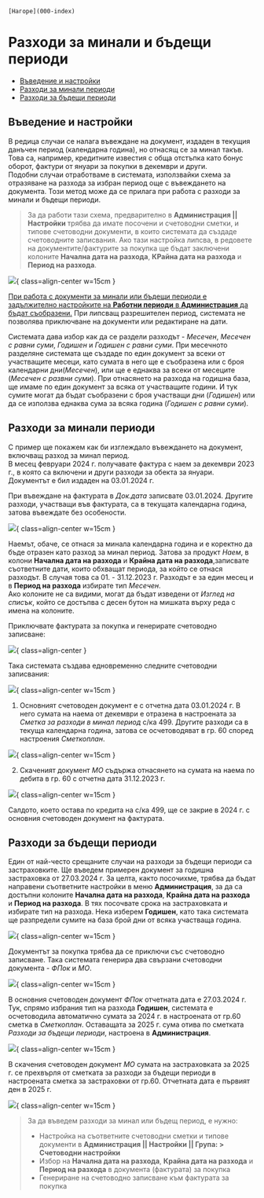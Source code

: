 ```{only} html
[Нагоре](000-index)
```
 
# **Разходи за минали и бъдещи периоди**  

- [Въведение и настройки](https://docs.unicontsoft.com/guide/erp/005-how-to/008-deferred-and-future-expenses.html#id2)  
- [Разходи за минали периоди](https://docs.unicontsoft.com/guide/erp/005-how-to/008-deferred-and-future-expenses.html#id3)  
- [Разходи за бъдещи периоди](https://docs.unicontsoft.com/guide/erp/005-how-to/008-deferred-and-future-expenses.html#id4)  

## **Въведение и настройки**

В редица случаи се налага въвеждане на документ, издаден в текущия данъчен период (календарна година), но отнасящ се за минал такъв. Това са, например, кредитните известия с обща отстъпка като бонус оборот, фактури  от януари за покупки в декември и други.  
Подобни случаи отработваме в системата, използвайки схема за отразяване на разхода за избран период още с въвеждането на документа. Този метод може да се прилага при работа с разходи за минали и бъдещи периоди.

> За да работи тази схема, предварително в **Администрация || Настройки** трябва да имате посочени и счетоводни сметки, и типове счетоводни документи, в които системата да създаде счетоводните записвания. Ако тази настройка липсва, в редовете на документите/фактурите за покупка ще бъдат заключени колоните **Начална дата на разхода**, **КРайна дата на разхода** и **Период на разхода**.

![](20240327-deferred-and-future-expenses1.png){ class=align-center w=15cm }

<ins>При работа с документи за минали или бъдещи периоди е задължително настройките на [**Работни периоди**](https://docs.unicontsoft.com/guide/erp/001-ref/004-settings/003-working-periods.html) в **Администрация** да бъдат съобразени.</ins> При липсващ разрешителен период, системата не позволява приключване на документи или редактиране на дати.

Системата дава избор как да се раздели разходът - *Месечен*, *Месечен с равни суми*, *Годишен* и *Годишен с равни суми*.
При месечното разделяне системата ще създаде по един документ за всеки от участващите месеци, като сумата в него ще е съобразена или с броя календарни дни(*Месечен*), или ще е еднаква за всеки от месеците (*Месечен с развни суми*). При отнасянето на разхода на годишна база, ще имаме по един документ за всяка от участващите години. И тук сумите могат да бъдат съобразени с броя участващи дни (*Годишен*) или да се използва еднаква сума за всяка година (*Годишен с равни суми*). 

## **Разходи за минали периоди**

С пример ще покажем как би изглеждало въвеждането на документ, включващ разход за минал период.  
В месец февруари 2024 г. получавате фактура с наем за декември 2023 г., в която са включени и други разходи за обекта за януари. Документът е бил издаден на 03.01.2024 г.  

При въвеждане на фактурата в *Док.дата* записвате 03.01.2024. Другите разходи, участващи във фактурата, са в текущата календарна година, затова въвеждате без особености. 
 
![](20240327-deferred-and-future-expenses2.png){ class=align-center w=15cm }

Наемът, обаче, се отнася за минала календарна година и е коректно да бъде отразен като разход за минал период. Затова за продукт *Наем*, в колони **Начална дата на разхода** и **Крайна дата на разхода**,записвате съответните дати, които обхващат периода, за който се отнася разходът. В случая това са 01. - 31.12.2023 г. Разходът е за един месец и в **Период на разхода** избирате тип *Месечен*.  
Ако колоните не са видими, могат да бъдат изведени от *Изглед на списък*, който се достъпва с десен бутон на мишката върху реда с имена на колоните.  

Приключвате фактурата за покупка и генерирате счетоводно записване:

![](20240327-deferred-and-future-expenses3.png){ class=align-center }

Така системата създава едновременно следните счетоводни записвания:

![](20240327-deferred-and-future-expenses4.png){ class=align-center w=15cm }

1. Основният счетоводен документ е с отчетна дата 03.01.2024 г. В него сумата на наема от декември е отразена в настроената за *Сметка за разходи в минал период* с/ка 499. Другите разходи са в текуща календарна година, затова се осчетоводяват в гр. 60 според настроения *Сметкоплан*.
  
![](20240327-deferred-and-future-expenses5.png){ class=align-center w=15cm }

2. Скаченият документ *МО* съдържа отнасянето на сумата на наема по дебита в гр. 60 с отчетна дата 31.12.2023 г. 

![](20240327-deferred-and-future-expenses6.png){ class=align-center w=15cm }

Салдото, което остава по кредита на с/ка 499, ще се закрие в 2024 г. с основния счетоводен документ на фактурата.

## **Разходи за бъдещи периоди**

Един от най-често срещаните случаи на разходи за бъдещи периоди са застраховките. Ще въведем примерен документ за годишна застраховка от 27.03.2024 г. За целта, както посочихме, трябва да бъдат направени съответните настройки в меню **Администрация**, за да са достъпни колоните  **Начална дата на разхода**, **Крайна дата на разхода** и **Период на разхода**. В тях посочвате срока на застраховката и избирате тип на разхода. Нека изберем **Годишен**, като така системата ще разпредели сумите на база брой дни от всяка участваща година.

![](20240327-deferred-and-future-expenses7.png){ class=align-center w=15cm }

Документът за покупка трябва да се приключи със счетоводно записване. Така системата генерира два свързани счетоводни документа - *ФПок* и *МО*.

![](20240327-deferred-and-future-expenses8.png){ class=align-center w=15cm }

В основния счетоводен документ *ФПок* отчетната дата е 27.03.2024 г. Тук, спрямо избрания тип на разхода **Годишен**, системата е осчетоводила автоматично сумата за 2024 г. в настроената от гр.60 сметка в *Сметкоплан*. Оставащата за 2025 г. сума отива по сметката *Разходи за бъдещи периоди*, настроена в **Администрация**.

![](20240327-deferred-and-future-expenses9.png){ class=align-center w=15cm }

В скачения счетоводен документ *МО* сумата на застраховката за 2025 г. се прехвърля от сметката за разходи за бъдещи периоди в настроената сметка за застраховки от гр.60.
Отчетната дата е първият ден в 2025 г.

![](20240327-deferred-and-future-expenses10.png){ class=align-center w=15cm }

> За да въведем разходи за минал или бъдещ период, е нужно:  
> - Настройка на съответните счетоводни сметки и типове документи в **Администрация || Настройки || Група: > Счетоводни настройки**  
> - Избор на **Начална дата на разхода**, **Крайна дата на разхода** и **Период на разхода** в документа (фактурата) за покупка  
> - Генериране на счетоводно записване към фактурата за покупка